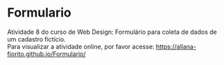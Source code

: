 # Formulario
Atividade 8 do curso de Web Design: Formulário para coleta de dados de um cadastro fictício.\
Para visualizar a atividade online, por favor acesse: https://allana-fiorito.github.io/Formulario/
